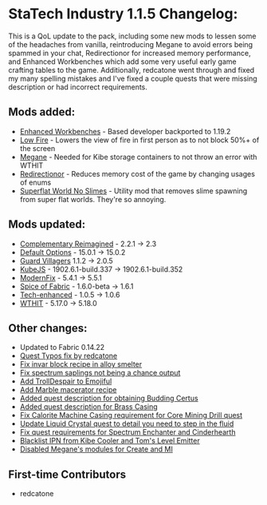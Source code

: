 # StaTech Industry 1.1.5 Changelog:

This is a QoL update to the pack, including some new mods to lessen some of the headaches from vanilla, reintroducing Megane to avoid errors being spammed in your chat, Redirectionor for increased memory performance, and Enhanced Workbenches which add some very useful early game crafting tables to the game. Additionally, redcatone went through and fixed my many spelling mistakes and I've fixed a couple quests that were missing description or had incorrect requirements.

## Mods added:
- [Enhanced Workbenches](https://www.curseforge.com/minecraft/mc-mods/enhanced-workbenches) - Based developer backported to 1.19.2
- [Low Fire](https://www.curseforge.com/minecraft/mc-mods/low-fire) - Lowers the view of fire in first person as to not block 50%+ of the screen
- [Megane](https://www.curseforge.com/minecraft/mc-mods/megane) - Needed for Kibe storage containers to not throw an error with WTHIT
- [Redirectionor](https://www.curseforge.com/minecraft/mc-mods/redirectionor) - Reduces memory cost of the game by changing usages of enums
- [Superflat World No Slimes](https://www.curseforge.com/minecraft/mc-mods/superflat-world-no-slimes) - Utility mod that removes slime spawning from super flat worlds. They're so annoying.

## Mods updated:
- [Complementary Reimagined](https://modrinth.com/shader/complementary-reimagined) - 2.2.1 -> 2.3
- [Default Options](https://www.curseforge.com/minecraft/mc-mods/default-options-fabric) - 15.0.1 -> 15.0.2
- [Guard Villagers](https://www.curseforge.com/minecraft/mc-mods/guard-villagers-fabric) 1.1.2 -> 2.0.5
- [KubeJS](https://www.curseforge.com/minecraft/mc-mods/kubejs) - 1902.6.1-build.337 -> 1902.6.1-build.352
- [ModernFix](https://www.curseforge.com/minecraft/mc-mods/modernfix) - 5.4.1 -> 5.5.1
- [Spice of Fabric](https://www.curseforge.com/minecraft/mc-mods/spice-of-fabric) - 1.6.0-beta -> 1.6.1
- [Tech-enhanced](https://www.curseforge.com/minecraft/mc-mods/tech-enhanced) - 1.0.5 -> 1.0.6
- [WTHIT](https://www.curseforge.com/minecraft/mc-mods/wthit) - 5.17.0 -> 5.18.0

## Other changes:
- Updated to Fabric 0.14.22
- [Quest Typos fix by redcatone](https://github.com/TheStaticVoid/StaTech-Industry/pull/342)
- [Fix invar block recipe in alloy smelter](https://github.com/TheStaticVoid/StaTech-Industry/issues/337)
- [Fix spectrum saplings not being a chance output](https://github.com/TheStaticVoid/StaTech-Industry/issues/340)
- [Add TrollDespair to Emojiful](https://github.com/TheStaticVoid/StaTech-Industry/issues/347)
- [Add Marble macerator recipe](https://github.com/TheStaticVoid/StaTech-Industry/issues/344)
- [Added quest description for obtaining Budding Certus](https://github.com/TheStaticVoid/StaTech-Industry/issues/336)
- [Added quest description for Brass Casing](https://github.com/TheStaticVoid/StaTech-Industry/issues/338)
- [Fix Calorite Machine Casing requirement for Core Mining Drill quest](https://github.com/TheStaticVoid/StaTech-Industry/issues/339)
- [Update Liquid Crystal quest to detail you need to step in the fluid](https://github.com/TheStaticVoid/StaTech-Industry/issues/343)
- [Fix quest requirements for Spectrum Enchanter and Cinderhearth](https://github.com/TheStaticVoid/StaTech-Industry/issues/345)
- [Blacklist IPN from Kibe Cooler and Tom's Level Emitter](https://github.com/TheStaticVoid/StaTech-Industry/issues/349)
- [Disabled Megane's modules for Create and MI](https://github.com/TheStaticVoid/StaTech-Industry/commit/f277e1f8e44bd875f64f83f5a7404d3a3154ce77)

## First-time Contributors
- redcatone